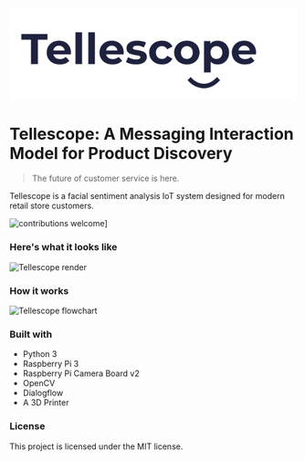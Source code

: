 <p align="center">
    <img src="assets/images/logo.png" alt="Tellescope Logo">
</p>

# Tellescope: A Messaging Interaction Model for Product Discovery

> The future of customer service is here.

Tellescope is a facial sentiment analysis IoT system designed for modern retail store customers.

![contributions welcome](https://img.shields.io/badge/contributions-welcome-brightgreen.svg?style=flat)]

### Here's what it looks like
![Tellescope render](https://raw.githubusercontent.com/davdhng/tellescope/master/assets/BBack.png)

### How it works
![Tellescope flowchart](https://raw.githubusercontent.com/davdhng/tellescope/master/assets/flowchart.png)


### Built with
* Python 3
* Raspberry Pi 3
* Raspberry Pi Camera Board v2
* OpenCV
* Dialogflow
* A 3D Printer

### License
This project is licensed under the MIT license.


